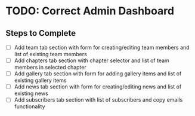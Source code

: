 # TODO: Correct Admin Dashboard

## Steps to Complete
- [ ] Add team tab section with form for creating/editing team members and list of existing team members
- [ ] Add chapters tab section with chapter selector and list of team members in selected chapter
- [ ] Add gallery tab section with form for adding gallery items and list of existing gallery items
- [ ] Add news tab section with form for creating/editing news and list of existing news
- [ ] Add subscribers tab section with list of subscribers and copy emails functionality
